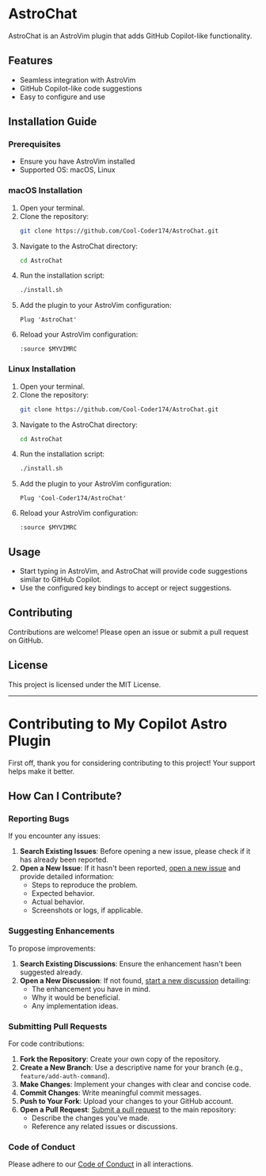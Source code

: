 # AstroChat

AstroChat is an AstroVim plugin that adds GitHub Copilot-like functionality.

## Features

- Seamless integration with AstroVim
- GitHub Copilot-like code suggestions
- Easy to configure and use

## Installation Guide

### Prerequisites

- Ensure you have AstroVim installed
- Supported OS: macOS, Linux

### macOS Installation

1. Open your terminal.
2. Clone the repository:
   ```sh
   git clone https://github.com/Cool-Coder174/AstroChat.git
   ```
3. Navigate to the AstroChat directory:
   ```sh
   cd AstroChat
   ```
4. Run the installation script:
   ```sh
   ./install.sh
   ```
5. Add the plugin to your AstroVim configuration:
   ```vim
   Plug 'AstroChat'
   ```
6. Reload your AstroVim configuration:
   ```vim
   :source $MYVIMRC
   ```

### Linux Installation

1. Open your terminal.
2. Clone the repository:
   ```sh
   git clone https://github.com/Cool-Coder174/AstroChat.git
   ```
3. Navigate to the AstroChat directory:
   ```sh
   cd AstroChat
   ```
4. Run the installation script:
   ```sh
   ./install.sh
   ```
5. Add the plugin to your AstroVim configuration:
   ```vim
   Plug 'Cool-Coder174/AstroChat'
   ```
6. Reload your AstroVim configuration:
   ```vim
   :source $MYVIMRC
   ```

## Usage

- Start typing in AstroVim, and AstroChat will provide code suggestions similar to GitHub Copilot.
- Use the configured key bindings to accept or reject suggestions.

## Contributing

Contributions are welcome! Please open an issue or submit a pull request on GitHub.

## License

This project is licensed under the MIT License.

---


# Contributing to My Copilot Astro Plugin

First off, thank you for considering contributing to this project! Your support helps make it better.

## How Can I Contribute?

### Reporting Bugs

If you encounter any issues:

1. **Search Existing Issues**: Before opening a new issue, please check if it has already been reported.
2. **Open a New Issue**: If it hasn't been reported, [open a new issue](https://github.com/your-github-username/my-copilot-astro-plugin/issues/new) and provide detailed information:
   - Steps to reproduce the problem.
   - Expected behavior.
   - Actual behavior.
   - Screenshots or logs, if applicable.

### Suggesting Enhancements

To propose improvements:

1. **Search Existing Discussions**: Ensure the enhancement hasn't been suggested already.
2. **Open a New Discussion**: If not found, [start a new discussion](https://github.com/your-github-username/my-copilot-astro-plugin/discussions/new) detailing:
   - The enhancement you have in mind.
   - Why it would be beneficial.
   - Any implementation ideas.

### Submitting Pull Requests

For code contributions:

1. **Fork the Repository**: Create your own copy of the repository.
2. **Create a New Branch**: Use a descriptive name for your branch (e.g., `feature/add-auth-command`).
3. **Make Changes**: Implement your changes with clear and concise code.
4. **Commit Changes**: Write meaningful commit messages.
5. **Push to Your Fork**: Upload your changes to your GitHub account.
6. **Open a Pull Request**: [Submit a pull request](https://github.com/your-github-username/my-copilot-astro-plugin/pulls) to the main repository:
   - Describe the changes you've made.
   - Reference any related issues or discussions.

### Code of Conduct

Please adhere to our [Code of Conduct](https://github.com/your-github-username/my-copilot-astro-plugin/blob/main/CODE_OF_CONDUCT.md) in all interactions.


